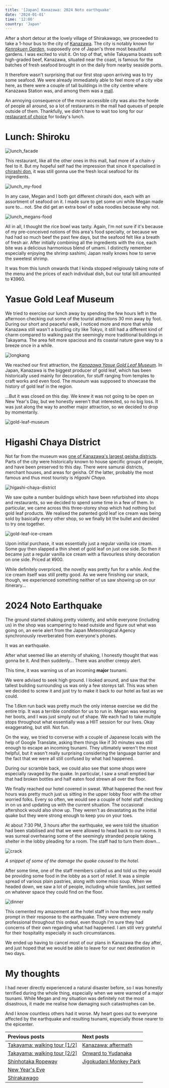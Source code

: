 ```yaml
---
title: '[Japan] Kanazawa: 2024 Noto earthquake'
date: '2024-01-01'
time: '12:00'
country: 'Japan'
---
```


After a short detour at the lovely village of Shirakawago, we proceeded to take a 1-hour bus to the city of [Kanazawa](https://visitkanazawa.jp/en/). The city is notably known for [*Kenrokuen Garden*](https://visitkanazawa.jp/en/attractions/detail_10106.html), supposedly one of Japan's three most beautiful gardens. I was excited to visit it. On top of that, while Takayama boasts soft high-graded beef, Kanazawa, situated near the coast, is famous for the batches of fresh seafood brought in on the daily from nearby seaside ports.

It therefore wasn't surprising that our first stop upon arriving was to try some seafood. We were already immediately able to feel more of a city vibe here, as there were a couple of tall buildings in the city centre where Kanazawa Station was, and among them was a [mall](https://www.kanazawastation.com/kanazawa-forus-shopping-mall/).

An annoying consequence of the more accessible city was also the horde of people all around, so a lot of restaurants in the mall had queues of people outside of them. Thankfully, we didn't have to wait too long for our [restaurant of choice](https://www.tripadvisor.com/Restaurant_Review-g298115-d10311406-Reviews-Shiroku_Kanazawa_Forus-Kanazawa_Ishikawa_Prefecture_Hokuriku_Chubu.html) for today's lunch.

# Lunch: Shiroku

![lunch_facade](/images/posts/travel/japan-2023/kanazawa-earthquake/lunch_facade.jpg)

This restaurant, like all the other ones in this mall, had more of a chain-y feel to it. But my hopeful self had the impression that since it specialised in [chirashi don](https://savorjapan.com/contents/discover-oishii-japan/chirashi-sushi-or-kaisen-don-not-even-japanese-people-know-all-the-differences/), it was still gonna use the fresh local seafood for its ingredients. 

![lunch_my-food](/images/posts/travel/japan-2023/kanazawa-earthquake/lunch_my-food.jpg)

In any case, Megan and I both got different chirashi don, each with an assortment of seafood on it. I made sure to get some uni while Megan made sure to... not. She did get an extra bowl of soba noodles because why not.

![lunch_megans-food](/images/posts/travel/japan-2023/kanazawa-earthquake/lunch_megans-food.JPG)

All in all, I thought the rice bowl was tasty. Again, I'm not sure if it's because of my pre-conceived notions of this area's food specialty, or because we had had so much beef the past few days, but the seafood felt like a breath of fresh air. After initially combining all the ingredients with the rice, each bite was a delicious harmonious blend of umami. I distinctly remember especially enjoying the shrimp sashimi; Japan really knows how to serve the sweetest shrimp.

It was from this lunch onwards that I kinda stopped religiously taking note of the menu and the prices of each individual dish, but our total bill amounted to ¥3960.

# Yasue Gold Leaf Museum

We tried to exercise our lunch away by spending the few hours left in the afternoon checking out some of the tourist attractions 30 min away by foot. During our short and peaceful walk, I noticed more and more that while Kanazawa still wasn't a bustling city like Tokyo, it still had a different kind of charm compared to walking past the seemingly more traditional buildings in Takayama. The area felt more spacious and its coastal nature gave way to a breeze once in a while.

![longkang](/images/posts/travel/japan-2023/kanazawa-earthquake/longkang.JPG)

We reached our first attraction, the [*Kanazawa Yasue Gold Leaf Museum*](https://www.kanazawa-museum.jp/kinpaku/english/). In Japan, Kanazawa is the biggest producer of gold leaf, which has been historically used mainly for decoration, for stuff ranging from temples to craft works and even food. The museum was supposed to showcase the history of gold leaf in the region.

...But it was closed on this day. We knew it was not going to be open on New Year's Day, but we honestly weren't that interested, so no big loss. It was just along the way to another major attraction, so we decided to drop by momentarily.

![gold-leaf-museum](/images/posts/travel/japan-2023/kanazawa-earthquake/gold-leaf-museum.jpg)

# Higashi Chaya District

Not far from the museum was [one of Kanazawa's largest geisha districts](https://visitkanazawa.jp/en/attractions/detail_10212.html). Parts of the city were historically known to house specific groups of people, and have been preserved to this day. There were samurai districts, merchant houses, and areas for geisha. Of the latter, probably the most famous and thus most touristy is *Higashi Chaya*.

![higashi-chaya-district](/images/posts/travel/japan-2023/kanazawa-earthquake/higashi-chaya-district.JPG)

We saw quite a number buildings which have been refurbished into shops and restaurants, so we decided to spend some time in a few of them. In particular, we came across this three-storey shop which had nothing but gold leaf products. We realised the patented gold leaf ice cream was being sold by basically every other shop, so we finally bit the bullet and decided to try one together.

![gold-leaf-ice-cream](/images/posts/travel/japan-2023/kanazawa-earthquake/gold-leaf-ice-cream.JPG)

Upon initial purchase, it was essentially just a regular vanilla ice cream. Some guy then slapped a thin sheet of gold leaf on just one side. So then it became just a regular vanilla ice cream with a flavourless shiny decoration on one side. Priced at ¥900.

While definitely overpriced, the novelty was pretty fun for a while. And the ice cream itself was still pretty good. As we were finishing our snack, though, we experienced something neither of us saw showing up on our itinerary...

# 2024 Noto Earthquake

The ground started shaking pretty violently, and while everyone (including us) in the shop was scampering to head outside and figure out what was going on, an eerie alert from the Japan Meteorological Agency synchronously reverberated from everyone's phones.

It was an earthquake.

After what seemed like an eternity of shaking, I honestly thought that was gonna be it. And then suddenly... There was another creepy alert.

This time, it was warning us of an incoming **major** tsunami.

We were advised to seek high ground. I looked around, and saw that the tallest building surrounding us was only a few storeys tall. This was when we decided to screw it and just try to make it back to our hotel as fast as we could.

The 1.6km run back was pretty much the only intense exercise we did the entire trip. It was a terrible condition for us to run in. Megan was wearing her boots, and I was just simply out of shape. We each had to take multiple stops throughout what essentially was a HIIT session for our lives. Okay exaggerating, but still. Not fun.

On the way, we tried to converse with a couple of Japanese locals with the help of Google Translate, asking them things like if 30 minutes was still enough to escape an incoming tsunami. They ultimately weren't the most helpful, but it wasn't really surprising considering the language barrier and the fact that we were all still confused by what had happened.

During our scramble back, we could also see that some shops were especially ravaged by the quake. In particular, I saw a small emptied bar that had broken bottles and half eaten food strewn all over the floor.

We finally reached our hotel covered in sweat. What happened the next few hours was pretty much just us sitting in the upper lobby floor with the other worried folks. Every so often, we would see a couple of hotel staff checking in on us and updating us with the current situation. The occasional aftershock would also show up. They weren't as devastating as the initial quake but they were strong enough to keep you on your toes.

At about 7:30 PM, 3 hours after the earthquake, we were told the situation had been stabilised and that we were allowed to head back to our rooms. It was surreal overhearing some of the seemingly stranded people taking shelter in the lobby pleading for a room. The staff had to turn them down...

![crack](/images/posts/travel/japan-2023/kanazawa-earthquake/crack.JPG)

*A snippet of some of the damage the quake caused to the hotel.*

After some time, one of the staff members called us and told us they would be providing some food in the lobby as a sort of relief. It was a simple spread of various plain pastries, along with some miso soup. When we headed down, we saw a lot of people, including whole families, just settled on whatever space they could find on the floor.

![dinner](/images/posts/travel/japan-2023/kanazawa-earthquake/dinner.JPG)

This cemented my amazement at the hotel staff in how they were really prompt in their response to the earthquake. They were extremely professional throughout this ordeal, even though I'm sure they had concerns of their own regarding what had happened. I am still very grateful for their hospitality especially in such circumstances.

We ended up having to cancel most of our plans in Kanazawa the day after, and just hoped that we would be able to leave for our next destination in two days.

# My thoughts

I had never directly experienced a natural disaster before, so I was honestly terrified during the whole thing, especially when we were warned of a major tsunami. While Megan and my situation was definitely not the most disastrous, it made me realise how damaging such catastrophes can be. 

And I know countless others had it worse. My heart goes out to everyone affected by the earthquake and resulting tsunami, especially those nearer to the epicenter.

| Previous posts | Next posts |
| :---           | :---       |
| [Takayama: walking tour [1/2]](./takayama-walking-tour-1) | [Kanazawa: aftermath](./kanazawa-aftermath) |
| [Takayama: walking tour [2/2]](./takayama-walking-tour-2) | [Onward to Yudanaka](./onward-to-yudanaka) |
| [Shinhotaka Ropeway](./shinhotaka-ropeway) | [Jigokudani Monkey Park](./jigokudani-monkey-park) |
| [New Year's Eve](./new-years-eve) | |
| [Shirakawago](./shirakawago) | |
